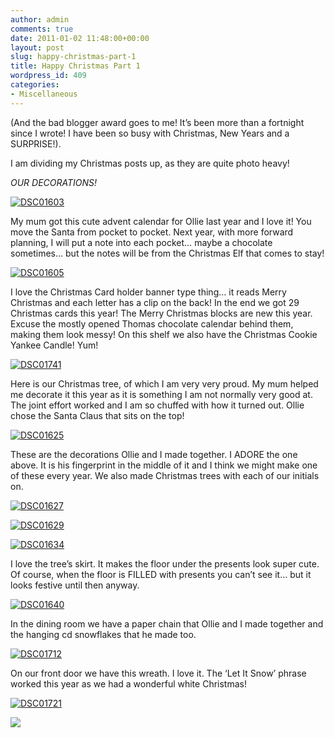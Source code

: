 ```yaml
---
author: admin
comments: true
date: 2011-01-02 11:48:00+00:00
layout: post
slug: happy-christmas-part-1
title: Happy Christmas Part 1
wordpress_id: 409
categories:
- Miscellaneous
---
```


 

(And the bad blogger award goes to me! It’s been more than a fortnight since I wrote! I have been so busy with Christmas, New Years and a SURPRISE!).

 

I am dividing my Christmas posts up, as they are quite photo heavy!

 

_OUR DECORATIONS!_

 

[![DSC01603](http://lh3.ggpht.com/_C-ub7-hXVgE/TSBl1h2IIZI/AAAAAAAAJBo/PIsIpSx_tIk/DSC01603_thumb1.jpg?imgmax=800)](http://lh3.ggpht.com/_C-ub7-hXVgE/TSBl1BxKvLI/AAAAAAAAJBk/Zk-06wp9WDE/s1600-h/DSC016033.jpg)

 

My mum got this cute advent calendar for Ollie last year and I love it! You move the Santa from pocket to pocket. Next year, with more forward planning, I will put a note into each pocket… maybe a chocolate sometimes… but the notes will be from the Christmas Elf that comes to stay!

 

[![DSC01605](http://lh5.ggpht.com/_C-ub7-hXVgE/TSBl2lMi0yI/AAAAAAAAJBw/TYnssT63X8M/DSC01605_thumb.jpg?imgmax=800)](http://lh3.ggpht.com/_C-ub7-hXVgE/TSBl2KueWcI/AAAAAAAAJBs/gr9rznAQsSs/s1600-h/DSC016052.jpg)

 

I love the Christmas Card holder banner type thing… it reads Merry Christmas and each letter has a clip on the back! In the end we got 29 Christmas cards this year! The Merry Christmas blocks are new this year. Excuse the mostly opened Thomas chocolate calendar behind them, making them look messy! On this shelf we also have the Christmas Cookie Yankee Candle! Yum!

 

[![DSC01741](http://lh3.ggpht.com/_C-ub7-hXVgE/TSBl3WzZ0dI/AAAAAAAAJB4/gGyUoTng56Q/DSC01741_thumb1.jpg?imgmax=800)](http://lh3.ggpht.com/_C-ub7-hXVgE/TSBl22bfJdI/AAAAAAAAJB0/PdK5vfA0fmQ/s1600-h/DSC017413.jpg)

 

Here is our Christmas tree, of which I am very very proud. My mum helped me decorate it this year as it is something I am not normally very good at. The joint effort worked and I am so chuffed with how it turned out. Ollie chose the Santa Claus that sits on the top!

 

[![DSC01625](http://lh3.ggpht.com/_C-ub7-hXVgE/TSBl4XBNlBI/AAAAAAAAJCA/LZNYKtjarHA/DSC01625_thumb2.jpg?imgmax=800)](http://lh6.ggpht.com/_C-ub7-hXVgE/TSBl3xXy3wI/AAAAAAAAJB8/NFh-xizzQB0/s1600-h/DSC016254.jpg)

 

These are the decorations Ollie and I made together. I ADORE the one above. It is his fingerprint in the middle of it and I think we might make one of these every year. We also made Christmas trees with each of our initials on.

 

[![DSC01627](http://lh3.ggpht.com/_C-ub7-hXVgE/TSBl5XGJ91I/AAAAAAAAJCI/k_fcLT0B0ZI/DSC01627_thumb1.jpg?imgmax=800)](http://lh5.ggpht.com/_C-ub7-hXVgE/TSBl4zdZFoI/AAAAAAAAJCE/yKVXKlK_8E4/s1600-h/DSC016273.jpg)

 

[![DSC01629](http://lh4.ggpht.com/_C-ub7-hXVgE/TSBl6WL23II/AAAAAAAAJCQ/LI8ausdMu5w/DSC01629_thumb1.jpg?imgmax=800)](http://lh4.ggpht.com/_C-ub7-hXVgE/TSBl50SA2SI/AAAAAAAAJCM/0FqgpHVQHFg/s1600-h/DSC016293.jpg)

 

[![DSC01634](http://lh5.ggpht.com/_C-ub7-hXVgE/TSBl7cOPBcI/AAAAAAAAJCY/GQ-tBpS-CaU/DSC01634_thumb1.jpg?imgmax=800)](http://lh4.ggpht.com/_C-ub7-hXVgE/TSBl6_J4y4I/AAAAAAAAJCU/b5AJBcS3YUM/s1600-h/DSC016343.jpg)

 

I love the tree’s skirt. It makes the floor under the presents look super cute. Of course, when the floor is FILLED with presents you can’t see it… but it looks festive until then anyway.

 

[![DSC01640](http://lh3.ggpht.com/_C-ub7-hXVgE/TSBl8RYlT_I/AAAAAAAAJCg/_g73jFOY8wM/DSC01640_thumb.jpg?imgmax=800)](http://lh4.ggpht.com/_C-ub7-hXVgE/TSBl70RkoUI/AAAAAAAAJCc/a_0d57McntU/s1600-h/DSC016402.jpg)

 

In the dining room we have a paper chain that Ollie and I made together and the hanging cd snowflakes that he made too.

 

[![DSC01712](http://lh3.ggpht.com/_C-ub7-hXVgE/TSBl9EFaD0I/AAAAAAAAJCo/zXzgx5c12YU/DSC01712_thumb.jpg?imgmax=800)](http://lh6.ggpht.com/_C-ub7-hXVgE/TSBl84qSsMI/AAAAAAAAJCk/qru9m6lit0M/s1600-h/DSC017122.jpg)

 

On our front door we have this wreath. I love it. The ‘Let It Snow’ phrase worked this year as we had a wonderful white Christmas!

 

[![DSC01721](http://lh6.ggpht.com/_C-ub7-hXVgE/TSBl-Cyp0DI/AAAAAAAAJCw/vCh-IzHU-AE/DSC01721_thumb1.jpg?imgmax=800)](http://lh3.ggpht.com/_C-ub7-hXVgE/TSBl9kBY9hI/AAAAAAAAJCs/T8smG7AJhaI/s1600-h/DSC017213.jpg)

 

![](https://blogger.googleusercontent.com/tracker/251139911615938991-3661438109254627855?l=www.outmumbered.com)
